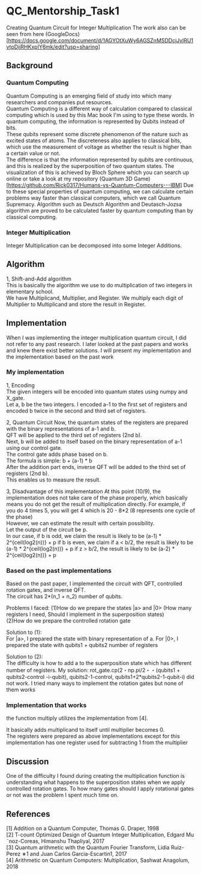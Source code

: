 # QC_Mentorship_Task1
Creating Quantum Circuit for Integer Multiplication 
The work also can be seen from here (GoogleDocs)[https://docs.google.com/document/d/1AGYOtXuWy6AGSZnMSDDcjJylRU1vtpDijRHKxpIY6mk/edit?usp=sharing]

## Background
### Quantum Computing
Quantum Computing is an emerging field of study into which many researchers and companies put resources.  
Quantum Computing is a different way of calculation compared to classical computing which is used by this Mac book I'm using to type these words.  In quantum computing, the information is represented by Qubits instead of bits.  
These qubits represent some discrete phenomenon of the nature such as excited states of atoms. The discreteness also applies to classical bits, which use the measurement of voltage as whether the result is higher than a certain value or not.  
The difference is that the information represented by qubits are continuous, and this is realized by the superposition of two quantum states.  The visualization of this is achieved by Bloch Sphere which you can search up online or take a look at my repository (Quantum 3D Game)[https://github.com/Rick0317/Humans-vs-Quantum-Computers---IBM] 
Due to these special properties of quantum computing, we can calculate certain problems way faster than classical computers, which we call Quantum Supremacy.  Algorithm such as Deutsch Algorithm and Deutasch-Jozsa algorithm are proved to be calculated faster by quantum computing than by classical computing.  

### Integer Multiplication
Integer Multiplication can be decomposed into some Integer Additions.

## Algorithm

1, Shift-and-Add algorithm  
This is basically the algorithm we use to do multiplication of two integers in elementary school.  
We have Multiplicand, Multiplier, and Register. We multiply each digit of Multiplier to Multiplicand and store the result in Register.  


## Implementation
When I was implementing the integer multiplication quantum circuit, I did not refer to any past research. I later looked at the past papers and works and knew there exist better solutions. I will present my implementation and the implementation based on the past work  

### My implementation

1, Encoding  
The given integers will be encoded into quantum states using numpy and X_gate.  
Let a, b be the two integers. I encoded a-1 to the first set of registers and encoded b twice in the second and third set of registers.  

2, Quantum Circuit
Now, the quantum states of the registers are prepared with the binary representations of a-1 and b.  
QFT will be applied to the third set of registers (2nd b).  
Next, b will be added to itself based on the binary representation of a-1 using our control gate.  
The control gate adds phase based on b.  
The formula is simple: b + (a-1) * b  
After the addition part ends, inverse QFT will be added to the third set of registers (2nd b).  
This enables us to measure the result.  

3, Disadvantage of this implementation
At this point (10/9), the implementation does not take care of the phase properly, which basically means you do not get the result of multiplication directly. For example, if you do 4 times 5, you will get 4 which is 20 - 8*2 (8 represents one cycle of the phase)  
However, we can estimate the result with certain possibility.  
Let the output of the circuit be p.  
In our case, if b is odd, we claim the result is likely to be (a-1) * 2^{ceil(log2(n))} + p
if b is even, we claim if a < b/2, the result is likely to be (a-1) * 2^{ceil(log2(n))} + p
if z > b/2, the result is likely to be (a-2) * 2^{ceil(log2(n))} + p

### Based on the past implementations
Based on the past paper, I implemented the circuit with QFT, controlled rotation gates, and inverse QFT.  
The circuit has 2*(n_1 + n_2) number of qubits.

Problems I faced:
(1)How do we prepare the states |a> and |0> (How many registers I need, Should I implement in the superposition states)  
(2)How do we prepare the controlled rotation gate  

Solution to (1):  
For |a>, I prepared the state with binary representation of a. 
For |0>, I prepared the state with qubits1 + qubits2 number of registers

Solution to (2):  
The difficulty is how to add a to the superposition state which has different number of registers.
My solution: rot_gate.cp(2・np.pi/2・・(qubits1 + qubits2-control -i-qubit), qubits2-1-control, qubits1+2*qubits2-1-qubit-i)
did not work. 
I tried many ways to implement the rotation gates but none of them works

### Implementation that works
the function multiply utilizes the implementation from [4].  

It basically adds multiplicand to itself until multiplier becomes 0.  
The registers were prepared as above implementations except for this implementation has one register used for subtracting 1 from the multiplier  


## Discussion
One of the difficulty I found during creating the multiplication function is understanding what happens to the superposition states when we apply controlled rotation gates. To how many gates should I apply rotational gates or not was the problem I spent much time on.


## References
[1] Addition on a Quantum Computer, Thomas G. Draper, 1998  
[2] T-count Optimized Design of Quantum Integer Multiplication, Edgard Mu ˜noz-Coreas, Himanshu Thapliyal, 2017  
[3] Quantum arithmetic with the Quantum Fourier Transform, Lidia Ruiz-Perez ∗1 and Juan Carlos Garcia-Escartin1, 2017   
[4] Arithmetic on Quantum Computers: Multiplication, Sashwat Anagolum, 2018 
